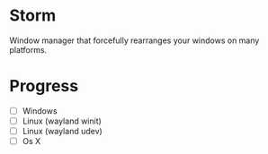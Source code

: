 # Storm

Window manager that forcefully rearranges your windows on many platforms.

# Progress
 - [ ] Windows
 - [ ] Linux (wayland winit)
 - [ ] Linux (wayland udev)
 - [ ] Os X
